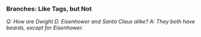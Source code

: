 ### Branches: Like Tags, but Not

*Q: How are Dwight D. Eisenhower and Santa Claus alike?*
*A: They both have beards, except for Eisenhower.*
